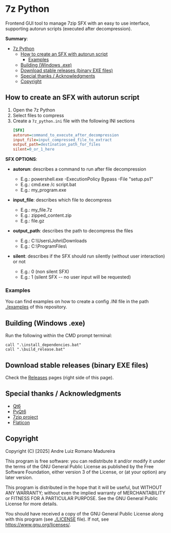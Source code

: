 # 7z Python

Frontend GUI tool to manage 7zip SFX with an easy to use interface, supporting autorun scripts (executed after decompression).

**Summary**:
- [7z Python](#7z-python)
  - [How to create an SFX with autorun script](#how-to-create-an-sfx-with-autorun-script)
    - [Examples](#examples)
  - [Building (Windows .exe)](#building-windows-exe)
  - [Download stable releases (binary EXE files)](#download-stable-releases-binary-exe-files)
  - [Special thanks / Acknowledgments](#special-thanks--acknowledgments)
  - [Copyright](#copyright)


## How to create an SFX with autorun script

1. Open the 7z Python
2. Select files to compress
3. Create a ``7z_python.ini`` file with the following INI sections
   ```ini
   [SFX]   
   autorun=command_to_execute_after_decompression
   input_file=input_compressed_file_to_extract
   output_path=destination_path_for_files
   silent=0_or_1_here
   ```

**SFX OPTIONS**:

- **autorun**: describes a command to run after file decompression
  - E.g.: powershell.exe -ExecutionPolicy Bypass -File "setup.ps1"
  - E.g.: cmd.exe /c script.bat
  - E.g.: my_program.exe

- **input_file**: describes which file to decompress
  - E.g.: my_file.7z
  - E.g.: zipped_content.zip
  - E.g.: file.gz

- **output_path**: describes the path to decompress the files
  - E.g.: C:\Users\John\Downloads
  - E.g.: C:\ProgramFiles\

- **silent**: describes if the SFX should run silently (without user interaction) or not
  - E.g.: 0 (non silent SFX)
  - E.g.: 1 (silent SFX -- no user input will be requested)

### Examples

You can find examples on how to create a config .INI file in the path [./examples](./examples/) of this repository.

## Building (Windows .exe)

Run the following within the CMD prompt terminal:
```batch
call ".\install_dependencies.bat"
call ".\build_release.bat"
```

## Download stable releases (binary EXE files)

Check the [Releases](https://github.com/andre-romano/7z_python/releases/) pages (right side of this page).

## Special thanks / Acknowledgments

- [Qt6](https://www.qt.io/)
- [PyQt6](https://pypi.org/project/PyQt6/)
- [7zip project](https://www.7-zip.org/)
- [Flaticon](https://www.flaticon.com/)

## Copyright

Copyright (C) [2025] Andre Luiz Romano Madureira

This program is free software: you can redistribute it and/or modify it under the terms of the GNU General Public License as published by the Free Software Foundation, either version 3 of the License, or (at your option) any later version.

This program is distributed in the hope that it will be useful, but WITHOUT ANY WARRANTY; without even the implied warranty of MERCHANTABILITY or FITNESS FOR A PARTICULAR PURPOSE. See the GNU General Public License for more details.

You should have received a copy of the GNU General Public License along with this program (see [./LICENSE](./LICENSE) file). If not, see <https://www.gnu.org/licenses/>.
